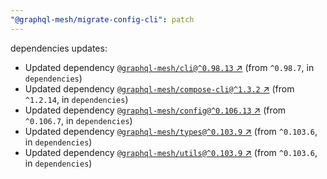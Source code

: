 ```yaml
---
"@graphql-mesh/migrate-config-cli": patch
---
```

dependencies updates:
  - Updated dependency [`@graphql-mesh/cli@^0.98.13` ↗︎](https://www.npmjs.com/package/@graphql-mesh/cli/v/0.98.13) (from `^0.98.7`, in `dependencies`)
  - Updated dependency [`@graphql-mesh/compose-cli@^1.3.2` ↗︎](https://www.npmjs.com/package/@graphql-mesh/compose-cli/v/1.3.2) (from `^1.2.14`, in `dependencies`)
  - Updated dependency [`@graphql-mesh/config@^0.106.13` ↗︎](https://www.npmjs.com/package/@graphql-mesh/config/v/0.106.13) (from `^0.106.7`, in `dependencies`)
  - Updated dependency [`@graphql-mesh/types@^0.103.9` ↗︎](https://www.npmjs.com/package/@graphql-mesh/types/v/0.103.9) (from `^0.103.6`, in `dependencies`)
  - Updated dependency [`@graphql-mesh/utils@^0.103.9` ↗︎](https://www.npmjs.com/package/@graphql-mesh/utils/v/0.103.9) (from `^0.103.6`, in `dependencies`)
